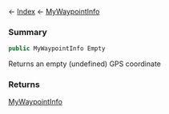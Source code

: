 ← [Index](Api-Index) ← [MyWaypointInfo](Sandbox.ModAPI.Ingame.MyWaypointInfo)

### Summary

```csharp
public MyWaypointInfo Empty
```

Returns an empty (undefined) GPS coordinate

### Returns

[MyWaypointInfo](Sandbox.ModAPI.Ingame.MyWaypointInfo)

